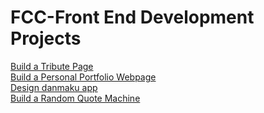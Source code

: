 # FCC-Front End Development Projects
[Build a Tribute Page](https://1103409364.github.io/FCC-Front-End-Projects/Build-a-Tribute-Page/)   
[Build a Personal Portfolio Webpage](https://1103409364.github.io/FCC-Front-End-Projects/Build-a-Personal-Portfolio-Webpage/)   
[Design danmaku app](https://1103409364.github.io/FCC-Front-End-Projects/Design-danmaku-app/)   
[Build a Random Quote Machine](https://1103409364.github.io/FCC-Front-End-Projects/Build-a-Random-Quote-Machine/index.html)   
